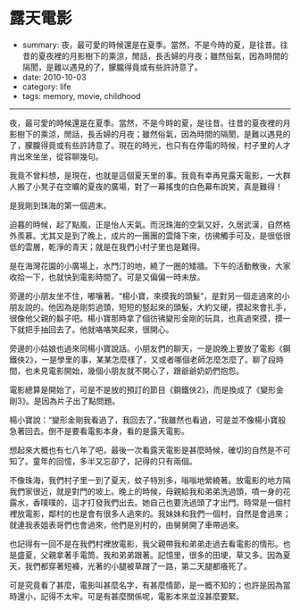 # 露天電影

- summary: 夜，最可愛的時候還是在夏季。當然，不是今時的夏，是往昔。往昔的夏夜裡的月影樹下的乘涼，閒話，長舌婦的月夜；雖然俗氣，因為時間的隔閡，是難以遇見的了，朦朧得竟或有些許詩意了。
- date: 2010-10-03
- category: life
- tags: memory, movie, childhood

----------


夜，最可愛的時候還是在夏季。當然，不是今時的夏，是往昔。往昔的夏夜裡的月影樹下的乘涼，閒話，長舌婦的月夜；雖然俗氣，因為時間的隔閡，是難以遇見的了，朦朧得竟或有些許詩意了。現在的時光，也只有在停電的時候，村子里的人才肯出來坐坐，從容聊幾句。

我竟不曾料想，是現在，也就是這個夏天里的事。我竟有幸再見露天電影，一大群人搬了小凳子在空曠的夏夜的廣場，對了一幕搖曳的白色幕布說笑，真是難得！

是我剛到珠海的第一個週末。

迫暮的時候，起了點風，正是怡人天氣。而況珠海的空氣又好，久居武漢，自然格外羨慕。尤其又是到了晚上，成片的一團團的雲降下來，彷彿觸手可及，是很低很低的雲層，乾淨的青天；就是在我們小村子里也是難得。

是在海灣花園的小廣場上，水門汀的地，繞了一圈的矮牆。下午的活動散後，大家收拾一下，也就快到電影時間了。可是又偏偏一時未放。

旁邊的小朋友坐不住，嘟嚷著。“楊小寶，來摸我的頭髮”，是對另一個走過來的小朋友說的。他因為是剛剪過頭，短短的竪起來的頭髮，大約又硬，摸起來會扎手，很像他父親的鬍子吧。楊小寶那時拿了個彷彿變形金剛的玩具，也真過來摸，摸一下就把手抽回去了。他就咯咯笑起來，很開心。

旁邊的小姑娘也過來同楊小寶說話。小朋友們的聊天，一是說晚上要放了電影《鋼鐵俠2》，一是學里的事，某某怎麼樣了，又或者哪個老師怎麼怎麼了。聊了段時間，也未見電影開始，幾個小朋友就不開心了，跟爺爺奶奶們抱怨。

電影總算是開始了，可是不是放的預訂的節目《鋼鐵俠2》，而是換成了《變形金剛3》。是因為片子出了點問題。

楊小寶說：“變形金剛我看過了，我回去了。”我雖然也看過，可是並不像楊小寶般急著回去。倒不是要看電影本身，看的是露天電影。

想起來大概也有七八年了吧，最後一次看露天電影是甚麼時候，確切的自然是不可知了。童年的回憶，多半又忘卻了，記得的只有兩個。

不像珠海，我們村子里一到了夏天，蚊子特別多，嗡嗡地縈繞著。放電影的地方隔我們家很近，就是對門的坡上。晚上的時候，母親給我和弟弟洗過頭，噴一身的花露水，香噗噗的，這才打發我們出去。她自己也要洗過頭了才出門。時常是一個村裡放電影，鄰村的也是會有很多人過來的。我妹妹和我們一個村，自然是會過來；就連我表姐表哥們也會過來，他們是別村的，由舅舅開了車帶過來。

也記得有一回不是在我們村裡放電影，我父親帶我和弟弟走過去看電影的情形。也是盛夏，父親拿著手電筒，我和弟弟跟著。記憶里，很多的田埂，草又多。因為夏天，我們都穿著短褲，光著的小腿被草蹭了一路，第二天腿都癢死了。

可是究竟看了甚麼，電影叫甚麼名字，有甚麼情節，是一概不知的；也許是因為當時還小，記得不太牢。可是有甚麼關係呢，電影本來並沒甚麼要緊。
